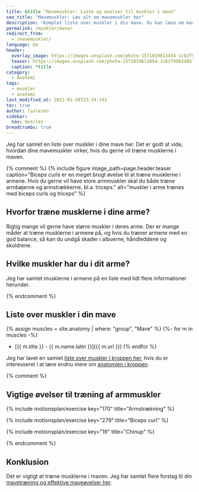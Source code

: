 ```yaml
---
title: &title "Mavemuskler: Liste og øvelser til muskler i mave"
seo_title: "Mavemuskler: Læs alt om mavemuskler her"
description: "Komplet liste over muskler i din mave. Du kan læse om mavemusklerne og deres funktion - og du får gode råd til, hvordan du træner dine mavemuskler fuldstændigt."
permalink: /muskler/mave/
redirect_from:
  - /mavemuskler/
language: da
header:
  overlay_image: https://images.unsplash.com/photo-1571019613454-1cb2f99b2d8b?ixid=MnwxMjA3fDB8MHxwaG90by1wYWdlfHx8fGVufDB8fHx8&ixlib=rb-1.2.1&auto=format&fit=crop&h=630&w=1200&q=60
  teaser: https://images.unsplash.com/photo-1571019613454-1cb2f99b2d8b?ixid=MnwxMjA3fDB8MHxwaG90by1wYWdlfHx8fGVufDB8fHx8&ixlib=rb-1.2.1&auto=format&fit=crop&h=300&w=400&q=10
  caption: *title
category:
  - Anatomi
tags:
  - muskler
  - anatomi
last_modified_at: 2021-01-28T23:14:14Z
toc: true
author: lsolesen
sidebar:
  nav: muscles
breadcrumbs: true
---
```


Jeg har samlet en liste over muskler i dine mave her. Det er godt at vide, hvordan dine mavemuskler virker, hvis du gerne vil træne musklerne i maven.

{% comment %}
{% include figure image_path=page.header.teaser caption="Biceps curls er en meget brugt øvelse til at træne musklerne i armene. Hvis du gerne vil have store armmuskler skal du både træne armbøjerne og armstrækkerne, bl.a. triceps." alt="muskler i arme trænes med biceps curls og triceps" %}

## Hvorfor træne musklerne i dine arme?

Rigtig mange vil gerne have større muskler i deres arme. Der er mange måder at træne musklerne i armene på, og hvis du træner armene med en god balance, så kan du undgå skader i albuerne, håndleddene og skuldrene.

## Hvilke muskler har du i dit arme?

Jeg har samlet musklerne i armene på en liste med lidt flere informationer herunder.

{% endcomment %}

## Liste over muskler i din mave

{% assign muscles = site.anatomy | where: "group", "Mave" %}
{%- for m in muscles -%}
- [{{ m.title }} - {{ m.name.latin }}]({{ m.url }})
{% endfor %}

Jeg har lavet en samlet [liste over muskler i kroppen her](/muskler/), hvis du er interesseret i at lære endnu mere om [anatomien i kroppen](/anatomi/).

{% comment %}

## Vigtige øvelser til træning af armmuskler

{% include motionsplan/exercise key="170" title="Armstrækning" %}

{% include motionsplan/exercise key="279" title="Biceps curl" %}

{% include motionsplan/exercise key="19" title="Chinup" %}

{% endcomment %}

## Konklusion

Det er vigtigt at træne musklerne i maven. Jeg har samlet flere forslag til din [mavetræning og effektive maveøvelser her](/maveoevelser/).
